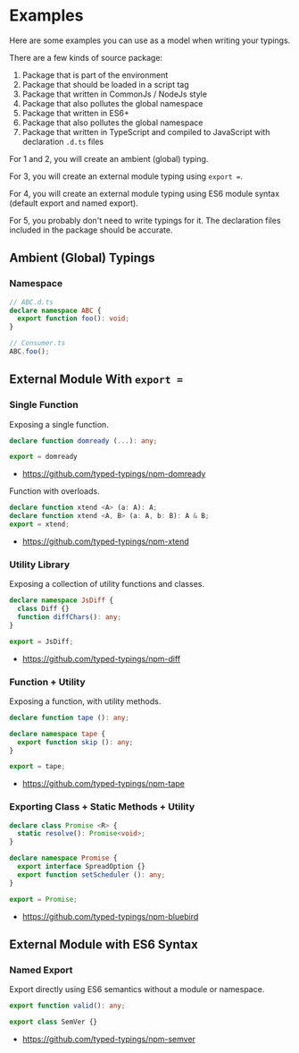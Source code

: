# Examples

Here are some examples you can use as a model when writing your typings.

There are a few kinds of source package:

1. Package that is part of the environment
2. Package that should be loaded in a script tag
3. Package that written in CommonJs / NodeJs style
  1. Package that also pollutes the global namespace
4. Package that written in ES6+
  1. Package that also pollutes the global namespace
5. Package that written in TypeScript and compiled to JavaScript with declaration `.d.ts` files

For 1 and 2, you will create an ambient (global) typing.

For 3, you will create an external module typing using `export =`.

For 4, you will create an external module typing using ES6 module syntax (default export and named export).

For 5, you probably don't need to write typings for it.
The declaration files included in the package should be accurate.


## Ambient (Global) Typings

### Namespace

```ts
// ABC.d.ts
declare namespace ABC {
  export function foo(): void;
}

// Consumer.ts
ABC.foo();
```

## External Module With `export =`

### Single Function

Exposing a single function.

```ts
declare function domready (...): any;

export = domready
```

* https://github.com/typed-typings/npm-domready

Function with overloads.

```ts
declare function xtend <A> (a: A): A;
declare function xtend <A, B> (a: A, b: B): A & B;
export = xtend;
```

* https://github.com/typed-typings/npm-xtend

### Utility Library

Exposing a collection of utility functions and classes.

```ts
declare namespace JsDiff {
  class Diff {}
  function diffChars(): any;
}

export = JsDiff;
```

* https://github.com/typed-typings/npm-diff

### Function + Utility

Exposing a function, with utility methods.

```ts
declare function tape (): any;

declare namespace tape {
  export function skip (): any;
}

export = tape;
```

* https://github.com/typed-typings/npm-tape

### Exporting Class + Static Methods + Utility

```ts
declare class Promise <R> {
  static resolve(): Promise<void>;
}

declare namespace Promise {
  export interface SpreadOption {}
  export function setScheduler (): any;
}

export = Promise;
```

* https://github.com/typed-typings/npm-bluebird

## External Module with ES6 Syntax

### Named Export

Export directly using ES6 semantics without a module or namespace.

```ts
export function valid(): any;

export class SemVer {}
```

* https://github.com/typed-typings/npm-semver
